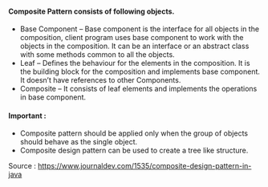 
#### Composite Pattern consists of following objects.

- Base Component – Base component is the interface for all objects in the composition, client program uses base component to work with the objects in the composition. It can be an interface or an abstract class with some methods common to all the objects.
- Leaf – Defines the behaviour for the elements in the composition. It is the building block for the composition and implements base component. It doesn’t have references to other Components.
- Composite – It consists of leaf elements and implements the operations in base component.

#### Important : 

 - Composite pattern should be applied only when the group of objects should behave as the single object.
 - Composite design pattern can be used to create a tree like structure.
 
 
Source : https://www.journaldev.com/1535/composite-design-pattern-in-java
